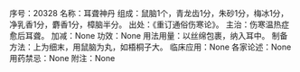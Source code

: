 序号：20328
名称：耳聋神丹
组成：鼠脑1个，青龙齿1分，朱砂1分，梅冰1分，净乳香1分，麝香1分，樟脑半分。
出处：《重订通俗伤寒论》。
主治：伤寒温热症愈后耳聋。
加减：None
功效：None
用法用量：以丝绵包裹，纳入耳中。
制备方法：上为细末，用鼠脑为丸，如梧桐子大。
临床应用：None
各家论述：None
用药禁忌：None
附注：None
